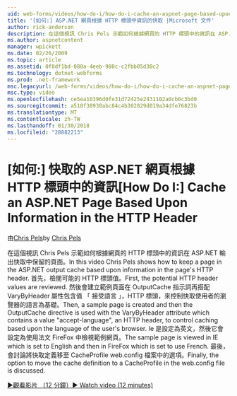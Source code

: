 ```yaml
---
uid: web-forms/videos/how-do-i/how-do-i-cache-an-aspnet-page-based-upon-information-in-the-http-header
title: '[如何:] ASP.NET 網頁根據 HTTP 標頭中資訊的快取 |Microsoft 文件'
author: rick-anderson
description: 在這個視訊 Chris Pels 示範如何根據網頁的 HTTP 標頭中的資訊在 ASP.NET 輸出快取中保留的頁面。 第一個可能的 HTTP hea...
ms.author: aspnetcontent
manager: wpickett
ms.date: 02/26/2009
ms.topic: article
ms.assetid: 0f8df1bd-080a-4eeb-980c-c2fbb05d30c2
ms.technology: dotnet-webforms
ms.prod: .net-framework
msc.legacyurl: /web-forms/videos/how-do-i/how-do-i-cache-an-aspnet-page-based-upon-information-in-the-http-header
msc.type: video
ms.openlocfilehash: ce5ea10396d0fe31d72425e2431102a0cb0c3bd0
ms.sourcegitcommit: a510f38930abc84c4b302029d019a34dfe76823b
ms.translationtype: MT
ms.contentlocale: zh-TW
ms.lasthandoff: 01/30/2018
ms.locfileid: "28882213"
---
```

<a name="how-do-i--cache-an-aspnet-page-based-upon-information-in-the-http-header"></a><span data-ttu-id="f6d3e-104">[如何:] 快取的 ASP.NET 網頁根據 HTTP 標頭中的資訊</span><span class="sxs-lookup"><span data-stu-id="f6d3e-104">[How Do I:]  Cache an ASP.NET Page Based Upon Information in the HTTP Header</span></span>
====================
<span data-ttu-id="f6d3e-105">由[Chris Pels](https://twitter.com/chrispels)</span><span class="sxs-lookup"><span data-stu-id="f6d3e-105">by [Chris Pels](https://twitter.com/chrispels)</span></span>

<span data-ttu-id="f6d3e-106">在這個視訊 Chris Pels 示範如何根據網頁的 HTTP 標頭中的資訊在 ASP.NET 輸出快取中保留的頁面。</span><span class="sxs-lookup"><span data-stu-id="f6d3e-106">In this video Chris Pels shows how to keep a page in the ASP.NET output cache based upon information in the page's HTTP header.</span></span> <span data-ttu-id="f6d3e-107">首先，檢閱可能的 HTTP 標頭值。</span><span class="sxs-lookup"><span data-stu-id="f6d3e-107">First, the potential HTTP header values are reviewed.</span></span> <span data-ttu-id="f6d3e-108">然後會建立範例頁面在 OutputCache 指示詞再搭配 VaryByHeader 屬性包含值 「 接受語言 」，HTTP 標頭，來控制快取使用者的瀏覽器的語言為基礎。</span><span class="sxs-lookup"><span data-stu-id="f6d3e-108">Then, a sample page is created and then the OutputCache directive is used with the VaryByHeader attribute which contains a value "accept-language", an HTTP header, to control caching based upon the language of the user's browser.</span></span> <span data-ttu-id="f6d3e-109">Ie 是設定為英文，然後它會設定為使用法文 FireFox 中檢視範例網頁。</span><span class="sxs-lookup"><span data-stu-id="f6d3e-109">The sample page is viewed in IE which is set to English and then in FireFox which is set to use French.</span></span> <span data-ttu-id="f6d3e-110">最後，會討論將快取定義移至 CacheProfile web.config 檔案中的選項。</span><span class="sxs-lookup"><span data-stu-id="f6d3e-110">Finally, the option to move the cache definition to a CacheProfile in the web.config file is discussed.</span></span>

[<span data-ttu-id="f6d3e-111">&#9654;觀看影片 （12 分鐘）</span><span class="sxs-lookup"><span data-stu-id="f6d3e-111">&#9654; Watch video (12 minutes)</span></span>](https://channel9.msdn.com/Blogs/ASP-NET-Site-Videos/how-do-i-cache-an-aspnet-page-based-upon-information-in-the-http-header)
